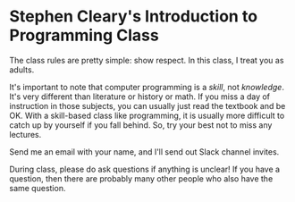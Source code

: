 # Stephen Cleary's Introduction to Programming Class

The class rules are pretty simple: show respect. In this class, I treat you as adults.

It's important to note that computer programming is a _skill_, not _knowledge_. It's very different than literature or history or math. If you miss a day of instruction in those subjects, you can usually just read the textbook and be OK. With a skill-based class like programming, it is usually more difficult to catch up by yourself if you fall behind. So, try your best not to miss any lectures.

Send me an email with your name, and I'll send out Slack channel invites.

During class, please do ask questions if anything is unclear! If you have a question, then there are probably many other people who also have the same question.

